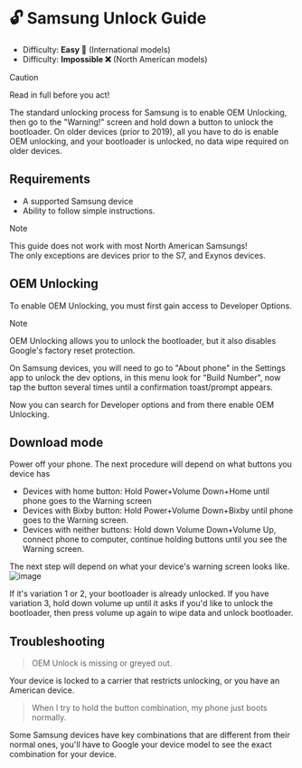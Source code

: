 # 🔓️ Samsung Unlock Guide

- Difficulty: **Easy 📗** (International models)
- Difficulty: **Impossible ❌** (North American models)

> [!CAUTION]
> Read in full before you act!

The standard unlocking process for Samsung is to enable OEM Unlocking, then go to the "Warning!" screen and hold down a button to unlock the bootloader. On older devices (prior to 2019), all you have to do is enable OEM unlocking, and your bootloader is unlocked, no data wipe required on older devices.

## Requirements

- A supported Samsung device
- Ability to follow simple instructions.

> [!NOTE]
> This guide does not work with most North American Samsungs!<br/>
> The only exceptions are devices prior to the S7, and Exynos devices.

## OEM Unlocking

To enable OEM Unlocking, you must first gain access to Developer Options.

> [!NOTE]
> OEM Unlocking allows you to unlock the bootloader, but it also disables Google's factory reset protection.

On Samsung devices, you will need to go to "About phone" in the Settings app to unlock the dev options, 
in this menu look for "Build Number", 
now tap the button several times until a confirmation toast/prompt appears.

Now you can search for Developer options and from there enable OEM Unlocking.

## Download mode
Power off your phone. The next procedure will depend on what buttons you device has
- Devices with home button: Hold Power+Volume Down+Home until phone goes to the Warning screen
- Devices with Bixby button: Hold Power+Volume Down+Bixby until phone goes to the Warning screen.
- Devices with neither buttons: Hold down Volume Down+Volume Up, connect phone to computer, continue holding buttons until you see the Warning screen.

The next step will depend on what your device's warning screen looks like.
![image](https://github.com/user-attachments/assets/11dcf926-989f-420d-b8f2-29c63bb5dc58)

If it's variation 1 or 2, your bootloader is already unlocked. If you have variation 3, hold down volume up until it asks if you'd like to unlock the bootloader, then press volume up again to wipe data and unlock bootloader. 


## Troubleshooting

> OEM Unlock is missing or greyed out.

Your device is locked to a carrier that restricts unlocking, or you have an American device.

> When I try to hold the button combination, my phone just boots normally.

Some Samsung devices have key combinations that are different from their normal ones, you'll have to Google your device model to see the exact combination for your device.

